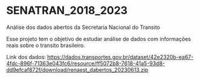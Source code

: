 # SENATRAN_2018_2023
Análise dos dados abertos da Secretaria Nacional do Transito

Esse projeto tem o objetivo de estudar análise de dados com informações reais sobre o transito brasileiro.

Link dos dados: https://dados.transportes.gov.br/dataset/42e2320b-ea67-4fdc-896f-71363e043fc6/resource/ff5072b8-7618-41a5-93d8-dd9efcaf872f/download/renaest_dabertos_20230613.zip

